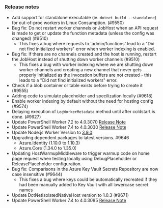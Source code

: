 ### Release notes

<!-- Please add your release notes in the following format:
- My change description (#PR)
-->
- Add support for standalone executable (ie: `dotnet build --standalone`) for out-of-proc workers in Linux Consumption. (#9550)
- Bug fix: Do not restart worker channels or JobHost when an API request is made to get or update the function metadata (unless the config was changed) (#9510)
  - This fixes a bug where requests to 'admin/functions' lead to a "Did not find initialized workers" error when
    worker indexing is enabled.
- Bug fix: If there are no channels created and the host is running, restart the JobHost instead of shutting down worker channels (#9510)
  - This fixes a bug with worker indexing where we are shutting down worker channels and creating a new channel that never
    gets properly initialized as the invocation buffers are not created - this leads to a "Did not find initialized workers" error.
- Check if a blob container or table exists before trying to create it (#9555)
- Adding code to simulate placeholder and specilization locally (#9618)
- Enable worker indexing by default without the need for hosting config (#9574)
- Delaying execution of `LogWorkerMetadata` method until after coldstart is done. (#9627)
- Update PowerShell Worker 7.2 to 4.0.3070 [Release Note](https://github.com/Azure/azure-functions-powershell-worker/releases/tag/v4.0.3070)
- Update PowerShell Worker 7.4 to 4.0.3030 [Release Note](https://github.com/Azure/azure-functions-powershell-worker/releases/tag/v4.0.3030)
- Update Node.js Worker Version to [3.9.0](https://github.com/Azure/azure-functions-nodejs-worker/releases/tag/v3.9.0)
- Upgrading dependent packages to latest versions. #9646
   - Azure.Identity (1.10.0 to 1.10.3)
   - Azure.Core (1.34.0 to 1.35.0)
- Updating HostWarmupMiddleware to trigger warmup code on home page request when testing locally using DebugPlaceholder or ReleasePlaceholder configuration.
- Bug fix: Comparisons in the Azure Key Vault Secrets Repository are now case insensitive (#9644)
  - This fixes a bug where keys could be automatically recreated if they had been manually added to Key Vault with all lowercase secret names
- Update DotNetIsolatedNativeHost version to 1.0.3 (#9671)
- Update PowerShell Worker 7.4 to 4.0.3085 [Release Note](https://github.com/Azure/azure-functions-powershell-worker/releases/tag/v4.0.3085)